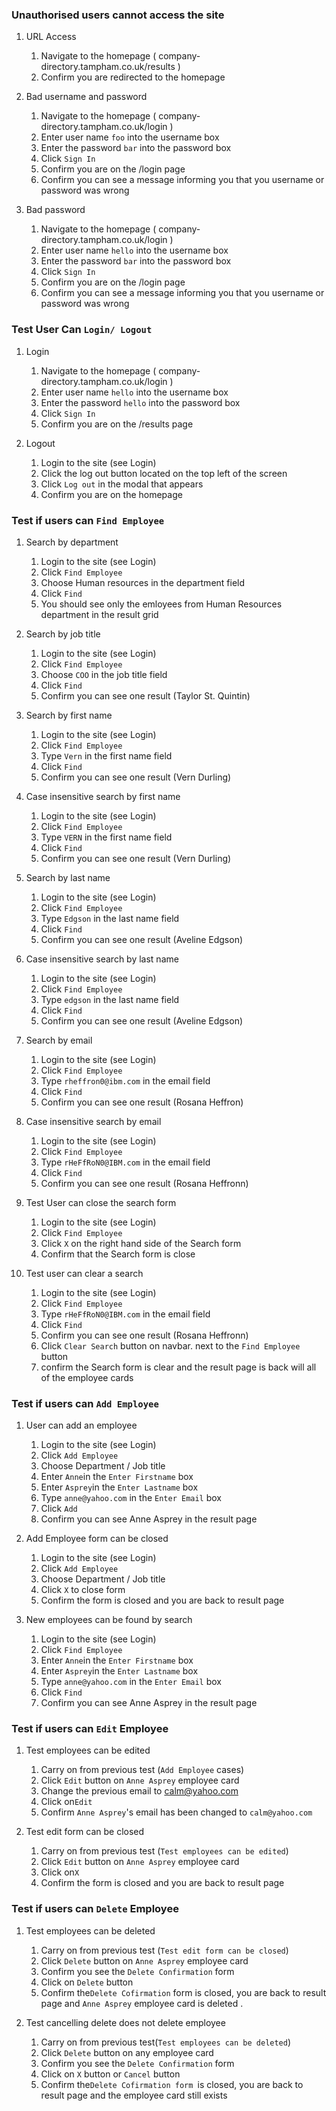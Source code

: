 ### Unauthorised users cannot access the site

1. URL Access

   1. Navigate to the homepage ( company-directory.tampham.co.uk/results )
   1. Confirm you are redirected to the homepage

1. Bad username and password

   1. Navigate to the homepage ( company-directory.tampham.co.uk/login )
   1. Enter user name `foo` into the username box
   1. Enter the password `bar` into the password box
   1. Click `Sign In`
   1. Confirm you are on the /login page
   1. Confirm you can see a message informing you that you username or password was wrong

1. Bad password

   1. Navigate to the homepage ( company-directory.tampham.co.uk/login )
   1. Enter user name `hello` into the username box
   1. Enter the password `bar` into the password box
   1. Click `Sign In`
   1. Confirm you are on the /login page
   1. Confirm you can see a message informing you that you username or password was wrong

### Test User Can `Login/ Logout`

1. Login

   1. Navigate to the homepage ( company-directory.tampham.co.uk/login )
   1. Enter user name `hello` into the username box
   1. Enter the password `hello` into the password box
   1. Click `Sign In`
   1. Confirm you are on the /results page

1. Logout

   1. Login to the site (see Login)
   1. Click the log out button located on the top left of the screen
   1. Click `Log out` in the modal that appears
   1. Confirm you are on the homepage

### Test if users can `Find Employee` 

1. Search by department

   1. Login to the site (see Login)
   1. Click `Find Employee`
   1. Choose Human resources in the department field
   1. Click `Find`
   1. You should see only the emloyees from Human Resources department in the result grid

1. Search by job title

   1. Login to the site (see Login)
   1. Click `Find Employee`
   1. Choose `COO` in the job title field
   1. Click `Find`
   1. Confirm you can see one result (Taylor St. Quintin)

1. Search by first name

   1. Login to the site (see Login)
   1. Click `Find Employee`
   1. Type `Vern` in the first name field
   1. Click `Find`
   1. Confirm you can see one result (Vern Durling)

1. Case insensitive search by first name

   1. Login to the site (see Login)
   1. Click `Find Employee`
   1. Type `VERN` in the first name field
   1. Click `Find`
   1. Confirm you can see one result (Vern Durling)

1. Search by last name

   1. Login to the site (see Login)
   1. Click `Find Employee`
   1. Type `Edgson` in the last name field
   1. Click `Find`
   1. Confirm you can see one result (Aveline Edgson)

1. Case insensitive search by last name

   1. Login to the site (see Login)
   1. Click `Find Employee`
   1. Type `edgson` in the last name field
   1. Click `Find`
   1. Confirm you can see one result (Aveline Edgson)

1. Search by email

   1. Login to the site (see Login)
   1. Click `Find Employee`
   1. Type `rheffron0@ibm.com` in the email field
   1. Click `Find`
   1. Confirm you can see one result (Rosana Heffron)
 

1. Case insensitive search by email

   1. Login to the site (see Login)
   1. Click `Find Employee`
   1. Type `rHeFfRoN0@IBM.com` in the email field
   1. Click `Find`
   1. Confirm you can see one result (Rosana Heffronn)

1. Test User can close the search form 
   1. Login to the site (see Login)
   1. Click `Find Employee`
   1. Click `X` on the right hand side of the Search form
   1. Confirm that the Search form is close

1. Test user can clear a search 
   1. Login to the site (see Login)
   1. Click `Find Employee`
   1. Type `rHeFfRoN0@IBM.com` in the email field
   1. Click `Find`
   1. Confirm you can see one result (Rosana Heffronn)
   1. Click `Clear Search` button on navbar. next to the `Find Employee` button
   1. confirm the Search form is clear and the result page is back will all of the employee cards


### Test if users can `Add Employee`

1. User can add an employee 
   1. Login to the site (see Login)
   1. Click `Add Employee`
   1. Choose Department / Job title
   1. Enter `Anne`in the `Enter Firstname` box
   1. Enter `Asprey`in the `Enter Lastname` box
   1. Type `anne@yahoo.com` in the `Enter Email` box
   1. Click `Add`
   1. Confirm you can see Anne Asprey in the result page 

1. Add Employee form can be closed 
   1. Login to the site (see Login)
   1. Click `Add Employee`
   1. Choose Department / Job title
   1. Click `X` to close form
   1. Confirm the form is closed and you are back to result page

1. New employees can be found by search 
   1. Login to the site (see Login)
   1. Click `Find Employee`
   1. Enter `Anne`in the `Enter Firstname` box
   1. Enter `Asprey`in the `Enter Lastname` box
   1. Type `anne@yahoo.com` in the `Enter Email` box
   1. Click `Find`
   1. Confirm you can see Anne Asprey in the result page 

###  Test if users can `Edit` Employee

1. Test employees can be edited 
   1. Carry on from previous test (`Add Employee` cases)
   1. Click `Edit` button on `Anne Asprey` employee card
   1. Change the previous email to calm@yahoo.com
   1. Click on`Edit`
   1. Confirm `Anne Asprey`'s email has been changed to `calm@yahoo.com`

1. Test edit form can be closed 
   1. Carry on from previous test (`Test employees can be edited`)
   1. Click `Edit` button on `Anne Asprey` employee card
   1. Click on`X`
   1. Confirm the form is closed and you are back to result page

###  Test if users can `Delete` Employee

1. Test employees can be deleted 
   1. Carry on from previous test (`Test edit form can be closed`)
   1. Click `Delete` button on `Anne Asprey` employee card
   1. Confirm you see the `Delete Confirmation` form
   1. Click on `Delete` button 
   1. Confirm the`Delete Cofirmation` form is closed, you are back to result page and `Anne Asprey` employee card is deleted .

1. Test cancelling delete does not delete employee 
   1. Carry on from previous test(`Test employees can be deleted`)
   1. Click `Delete` button on any employee card
   1. Confirm you see the `Delete Confirmation` form
   1. Click on `X` button or `Cancel` button
   1. Confirm the`Delete Cofirmation form `is closed, you are back to result page and the employee card still exists